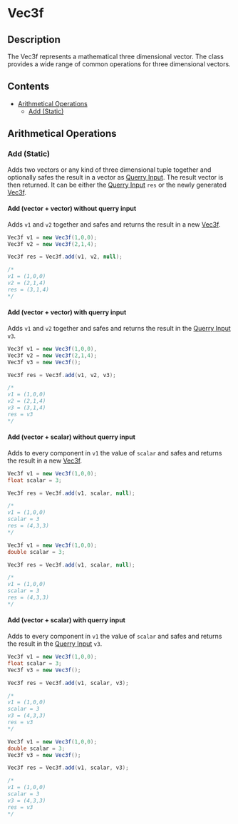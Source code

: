 # Vec3f

## Description

The Vec3f represents a mathematical three dimensional vector. The class provides a wide range of common operations for three dimensional vectors.

## Contents

* [Arithmetical Operations](#arithmetical-operations)
  * [Add (Static)](#add-static)
  
## Arithmetical Operations

### Add (Static)

Adds two vectors or any kind of three dimensional tuple together and optionally safes the result in a vector as [Querry Input](QuerryInput.md). The result vector is then returned. It can be either the [Querry Input](QuerryInput.md) `res` or the newly generated [Vec3f](Vec3f.md).

#### Add (vector + vector) without querry input 

Adds `v1` and `v2` together and safes and returns the result in a new [Vec3f](Vec3f.md).

```java
Vec3f v1 = new Vec3f(1,0,0);
Vec3f v2 = new Vec3f(2,1,4);

Vec3f res = Vec3f.add(v1, v2, null);

/*
v1 = (1,0,0)
v2 = (2,1,4)
res = (3,1,4)
*/
```

#### Add (vector + vector) with querry input

Adds `v1` and `v2` together and safes and returns the result in the [Querry Input](QuerryInput.md) `v3`.

```java
Vec3f v1 = new Vec3f(1,0,0),
Vec3f v2 = new Vec3f(2,1,4);
Vec3f v3 = new Vec3f();

Vec3f res = Vec3f.add(v1, v2, v3);

/*
v1 = (1,0,0)
v2 = (2,1,4)
v3 = (3,1,4)
res = v3
*/
```

#### Add (vector + scalar) without querry input

Adds to every component in `v1` the value of `scalar` and safes and returns the result in a new [Vec3f](Vec3f.md).

```java
Vec3f v1 = new Vec3f(1,0,0);
float scalar = 3;

Vec3f res = Vec3f.add(v1, scalar, null);

/*
v1 = (1,0,0)
scalar = 3
res = (4,3,3)
*/
```

```java
Vec3f v1 = new Vec3f(1,0,0);
double scalar = 3;

Vec3f res = Vec3f.add(v1, scalar, null);

/*
v1 = (1,0,0)
scalar = 3
res = (4,3,3)
*/
```

#### Add (vector + scalar) with querry input

Adds to every component in `v1` the value of `scalar` and safes and returns the result in the [Querry Input](QuerryInput.md) `v3`.

```java
Vec3f v1 = new Vec3f(1,0,0);
float scalar = 3;
Vec3f v3 = new Vec3f();

Vec3f res = Vec3f.add(v1, scalar, v3);

/*
v1 = (1,0,0)
scalar = 3
v3 = (4,3,3)
res = v3
*/
```

```java
Vec3f v1 = new Vec3f(1,0,0);
double scalar = 3;
Vec3f v3 = new Vec3f();

Vec3f res = Vec3f.add(v1, scalar, v3);

/*
v1 = (1,0,0)
scalar = 3
v3 = (4,3,3)
res = v3
*/
```
